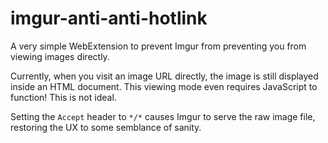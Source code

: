 # imgur-anti-anti-hotlink
A very simple WebExtension to prevent Imgur from preventing you from viewing images directly.

Currently, when you visit an image URL directly, the image is still displayed inside an HTML document. This viewing mode even requires JavaScript to function! This is not ideal.

Setting the `Accept` header to `*/*` causes Imgur to serve the raw image file, restoring the UX to some semblance of sanity.
